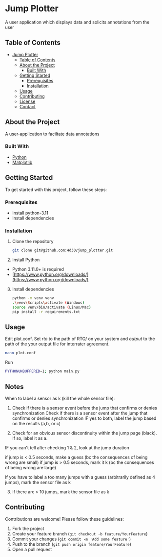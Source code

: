 # Jump Plotter

A user application which displays data and solicits annotations from the user

## Table of Contents

- [Jump Plotter](#jump-plotter)
  - [Table of Contents](#table-of-contents)
  - [About the Project](#about-the-project)
    - [Built With](#built-with)
  - [Getting Started](#getting-started)
    - [Prerequisites](#prerequisites)
    - [Installation](#installation)
  - [Usage](#usage)
  - [Contributing](#contributing)
  - [License](#license)
  - [Contact](#contact)

## About the Project

A user-application to faciltate data annotations

### Built With

- [Python](https://www.python.org/)
- [Matplotlib](https://matplotlib.org/)

## Getting Started

To get started with this project, follow these steps:

### Prerequisites

- Install python-3.11
- Install dependencies

### Installation

1. Clone the repository
   ```sh
   git clone git@github.com:4d30/jump_plotter.git
   ```
2. Install Python

- Python 3.11.0+ is required
- [https://www.python.org/downloads/](https://www.python.org/downloads/)

3. Install dependencies
   ```sh
   python -m venv venv
   .\venv\Scripts\activate (Windows)
   source venv/bin/activate (Linux/Mac)
   pip install -r requirements.txt
   ```

## Usage

Edit plot.conf. Set *rto* to the path of RTO/ on your system and *output* to the path of the your output file for interrater agreement.
```sh
nano plot.conf
```
Run
```sh
PYTHONUNBUFFERED=1; python main.py
```

## Notes

When to label a sensor as k (kill the whole sensor file):

1. Check if there is a sensor event before the jump that confirms or denies synchronization
Check if there is a sensor event after the jump that confirms or denies synchronization
IF yes to both, label the jump based on the results (a,b, or c)

2. Check for an obvious sensor discontinuity within the jump page (black). If so, label it as a.

IF you can't tell after checking 1 & 2, look at the jump duration

if jump is < 0.5 seconds, make a guess (bc the consequences of being wrong are small)
if jump is > 0.5 seconds, mark it k (bc the consequences of being wrong are large)

If you have to label a too many jumps with a guess (arbitrarily defined as 4 jumps), mark the sensor file as k

3. If there are > 10 jumps, mark the sensor file as k

## Contributing

Contributions are welcome! Please follow these guidelines:

1. Fork the project
2. Create your feature branch (`git checkout -b feature/YourFeature`)
3. Commit your changes (`git commit -m 'Add some feature'`)
4. Push to the branch (`git push origin feature/YourFeature`)
5. Open a pull request


